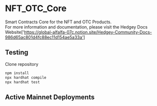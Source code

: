 # NFT_OTC_Core
Smart Contracts Core for the NFT and OTC Products.  
For more information and documentation, please visit the Hedgey Docs Website['https://global-alfalfa-07c.notion.site/Hedgey-Community-Docs-986d65ac801d4fc88ec11d154ae5a33a']

## Testing
Clone repository

``` bash
npm install
npx hardhat compile
npx hardhat test
```

## Active Mainnet Deployments
